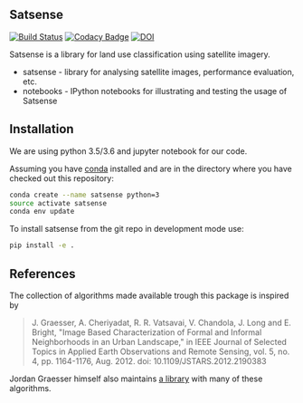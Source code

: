 ## Satsense

[![Build Status](https://travis-ci.com/DynaSlum/satsense.svg?branch=master)](https://travis-ci.com/DynaSlum/satsense)
[![Codacy Badge](https://api.codacy.com/project/badge/Grade/2a8eb394c4e64228b7f8501c2fadbc51)](https://app.codacy.com/app/DynaSlum/satsense?utm_source=github.com&utm_medium=referral&utm_content=DynaSlum/satsense&utm_campaign=badger)
[![DOI](https://zenodo.org/badge/DOI/10.5281/zenodo.1463015.svg)](https://doi.org/10.5281/zenodo.1463015)

Satsense is a library for land use classification using satellite imagery.

* satsense - library for analysing satellite images, performance evaluation, etc.
* notebooks - IPython notebooks for illustrating and testing the usage of Satsense

## Installation
We are using python 3.5/3.6 and jupyter notebook for our code.

Assuming you have [conda](https://conda.io) installed and are in the
directory where you have checked out this repository:

```bash
conda create --name satsense python=3
source activate satsense
conda env update
```

To install satsense from the git repo in development mode use:
```bash
pip install -e .
```
## References

The collection of algorithms made available trough this package is inspired by
> J. Graesser, A. Cheriyadat, R. R. Vatsavai, V. Chandola, J. Long and E. Bright, "Image Based Characterization of Formal and Informal Neighborhoods in an Urban Landscape," in IEEE Journal of Selected Topics in Applied Earth Observations and Remote Sensing, vol. 5, no. 4, pp. 1164-1176, Aug. 2012.
doi: 10.1109/JSTARS.2012.2190383

Jordan Graesser himself also maintains [a library](https://github.com/jgrss/spfeas) with many of these algorithms.
